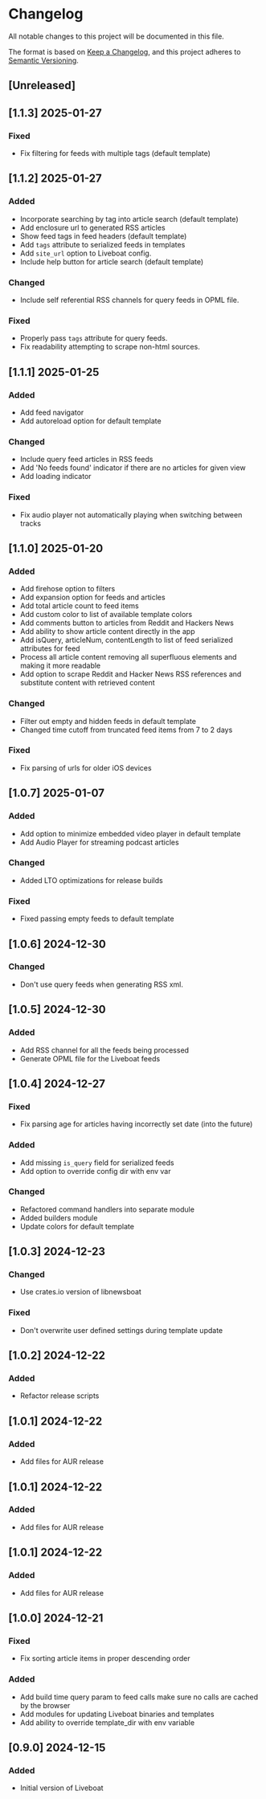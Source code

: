 # Changelog

All notable changes to this project will be documented in this file.

The format is based on [Keep a Changelog](https://keepachangelog.com/en/1.1.0/),
and this project adheres to [Semantic Versioning](https://semver.org/spec/v2.0.0.html).

## [Unreleased]
## [1.1.3] 2025-01-27
### Fixed
- Fix filtering for feeds with multiple tags (default template)

## [1.1.2] 2025-01-27
### Added
- Incorporate searching by tag into article search (default template)
- Add enclosure url to generated RSS articles
- Show feed tags in feed headers (default template)
- Add `tags` attribute to serialized feeds in templates
- Add `site_url` option to Liveboat config.
- Include help button for article search (default template)
### Changed
- Include self referential RSS channels for query feeds in OPML file.
### Fixed
- Properly pass `tags` attribute for query feeds.
- Fix readability attempting to scrape non-html sources.
## [1.1.1] 2025-01-25
### Added
- Add feed navigator
- Add autoreload option for default template
### Changed
- Include query feed articles in RSS feeds
- Add 'No feeds found' indicator if there are no articles for given view
- Add loading indicator
### Fixed
- Fix audio player not automatically playing when switching between tracks

## [1.1.0] 2025-01-20
### Added
- Add firehose option to filters
- Add expansion option for feeds and articles
- Add total article count to feed items
- Add custom color to list of available template colors
- Add comments button to articles from Reddit and Hackers News
- Add ability to show article content directly in the app
- Add isQuery, articleNum, contentLength to list of feed serialized attributes for feed
- Process all article content removing all superfluous elements and making it more readable
- Add option to scrape Reddit and Hacker News RSS references and substitute content with retrieved content
### Changed
- Filter out empty and hidden feeds in default template
- Changed time cutoff from truncated feed items from 7 to 2 days
### Fixed
- Fix parsing of urls for older iOS devices
## [1.0.7] 2025-01-07
### Added
- Add option to minimize embedded video player in default template
- Add Audio Player for streaming podcast articles
### Changed
- Added LTO optimizations for release builds
### Fixed
- Fixed passing empty feeds to default template
## [1.0.6] 2024-12-30
### Changed
- Don't use query feeds when generating RSS xml.

## [1.0.5] 2024-12-30
### Added
- Add RSS channel for all the feeds being processed
- Generate OPML file for the Liveboat feeds

## [1.0.4] 2024-12-27
### Fixed
- Fix parsing age for articles having incorrectly set date (into the future)

### Added
- Add missing `is_query` field for serialized feeds
- Add option to override config dir with env var

### Changed
- Refactored command handlers into separate module
- Added builders module
- Update colors for default template

## [1.0.3] 2024-12-23
### Changed
- Use crates.io version of libnewsboat
 
### Fixed
- Don't overwrite user defined settings during template update

## [1.0.2] 2024-12-22
### Added
- Refactor release scripts

## [1.0.1] 2024-12-22
### Added
- Add files for AUR release

## [1.0.1] 2024-12-22
### Added
- Add files for AUR release

## [1.0.1] 2024-12-22
### Added
- Add files for AUR release

## [1.0.0] 2024-12-21
### Fixed
- Fix sorting article items in proper descending order
 
### Added
- Add build time query param to feed calls make sure no calls are cached by the browser
- Add modules for updating Liveboat binaries and templates
- Add ability to override template_dir with env variable
 
## [0.9.0] 2024-12-15

### Added
- Initial version of Liveboat
